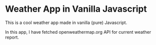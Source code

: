 # Weather App in Vanilla Javascript

This is a cool weather app made in vanilla (pure) Javascript.

In this app, I have fetched openweathermap.org API for current weather report.
